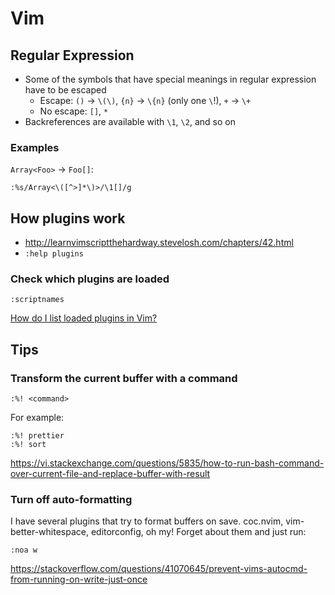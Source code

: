 # Vim

## Regular Expression

- Some of the symbols that have special meanings in regular expression have to be escaped
  - Escape: `()` -> `\(\)`, `{n}` -> `\{n}` (only one `\`!), `+` -> `\+`
  - No escape: `[]`, `*`
- Backreferences are available with `\1`, `\2`, and so on

### Examples

`Array<Foo>` -> `Foo[]`:

```vim
:%s/Array<\([^>]*\)>/\1[]/g
```

## How plugins work

- http://learnvimscriptthehardway.stevelosh.com/chapters/42.html
- `:help plugins`

### Check which plugins are loaded

```vim
:scriptnames
```

[How do I list loaded plugins in Vim?](https://stackoverflow.com/questions/48933/how-do-i-list-loaded-plugins-in-vim)

## Tips

### Transform the current buffer with a command

```vim
:%! <command>
```

For example:

```vim
:%! prettier
:%! sort
```

https://vi.stackexchange.com/questions/5835/how-to-run-bash-command-over-current-file-and-replace-buffer-with-result

### Turn off auto-formatting

I have several plugins that try to format buffers on save. coc.nvim, vim-better-whitespace, editorconfig, oh my! Forget about them and just run:

```vim
:noa w
```

https://stackoverflow.com/questions/41070645/prevent-vims-autocmd-from-running-on-write-just-once
